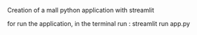 Creation of a mall python application with streamlit 

for run the application, in the terminal run : 
streamlit run app.py